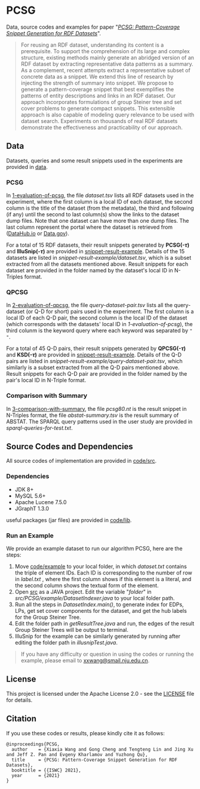 # PCSG

Data, source codes and examples for paper "*[PCSG: Pattern-Coverage Snippet Generation for RDF Datasets]()*". 

> For reusing an RDF dataset, understanding its content is a prerequisite. To support the comprehension of its large and complex structure, existing methods mainly generate an abridged version of an RDF dataset by extracting representative data patterns as a summary. As a complement, recent attempts extract a representative subset of concrete data as a snippet. We extend this line of research by injecting the strength of summary into snippet. We propose to generate a pattern-coverage snippet that best exemplifies the patterns of entity descriptions and links in an RDF dataset. Our approach incorporates formulations of group Steiner tree and set cover problems to generate compact snippets. This extensible approach is also capable of modeling query relevance to be used with dataset search. Experiments on thousands of real RDF datasets demonstrate the effectiveness and practicability of our approach. 

## Data

Datasets, queries and some result snippets used in the experiments are provided in [data](https://github.com/nju-websoft/PCSG/tree/main/data).

### PCSG

In [1-evaluation-of-pcsg](https://github.com/nju-websoft/PCSG/tree/main/data/1-evaluation-of-pcsg), the file *dataset.tsv* lists all RDF datasets used in the experiment, where the first column is a local ID of each dataset, the second column is the title of the dataset (from the metadata), the third and following (if any) until the second to last column(s) show the links to the dataset dump files. Note that one dataset can have more than one dump files. The last column represent the portal where the dataset is retrieved from ([DataHub.io](https://old.datahub.io/) or [Data.gov](https://www.data.gov/)). 

For a total of 15 RDF datasets, their result snippets generated by **PCSG(-$\tau$)** and **IlluSnip(-$\tau$)** are provided in [snippet-result-example](https://github.com/nju-websoft/PCSG/tree/main/data/1-evaluation-of-pcsg/snippet-result-example). Details of the 15 datasets are listed in *snippet-result-example/dataset.tsv*, which is a subset extracted from all the datasets mentioned above. Result snippets for each dataset are provided in the folder named by the dataset's local ID in N-Triples format. 

### QPCSG

In [2-evaluation-of-qpcsg](https://github.com/nju-websoft/PCSG/tree/main/data/2-evaluation-of-qpcsg), the file *query-dataset-pair.tsv* lists all the query-dataset (or Q-D for short) pairs used in the experiment. The first column is a local ID of each Q-D pair, the second column is the local ID of the dataset (which corresponds with the datasets' local ID in *1-evaluation-of-pcsg*), the third colunm is the keyword query where each keyword was separated by ``" "``. 

For a total of 45 Q-D pairs, their result snippets generated by **QPCSG(-$\tau$)** and **KSD(-$\tau$)** are provided in [snippet-result-example](https://github.com/nju-websoft/PCSG/tree/main/data/2-evaluation-of-qpcsg/snippet-result-example). Details of the Q-D pairs are listed in *snippet-result-example/query-dataset-pair.tsv*, which similarly is a subset extracted from all the Q-D pairs mentioned above. Result snippets for each Q-D pair are provided in the folder named by the pair's local ID in N-Triple format. 

### Comparison with Summary

In [3-comparison-with-summary](https://github.com/nju-websoft/PCSG/tree/main/data/3-comparison-with-summary), the file *pcsg80.nt* is the result snippet in N-Triples format, the file *abstat-summary.tsv* is the result summary of ABSTAT. The SPARQL query patterns used in the user study are provided in *sparql-queries-for-test.txt*. 

## Source Codes and Dependencies

All source codes of implementation are provided in [code/src](https://github.com/nju-websoft/PCSG/tree/main/code/src). 

### Dependencies

- JDK 8+
- MySQL 5.6+
- Apache Lucene 7.5.0
- JGraphT 1.3.0

useful packages (jar files) are provided in [code/lib](https://github.com/nju-websoft/PCSG/tree/main/code/lib). 

### Run an Example

We provide an example dataset to run our algorithm PCSG, here are the steps: 

1. Move [code/example](https://github.com/nju-websoft/PCSG/tree/main/code/example) to your local folder, in which *dataset.txt* contains the triple of element IDs. Each ID is corresponding to the number of row in *label.txt* , where the first column shows if this element is a literal, and the second column shows the textual form of the element. 
2. Open [src](https://github.com/nju-websoft/PCSG/tree/main/code/src) as a JAVA project. Edit the variable "*folder*" in *src/PCSG/example/DatasetIndexer.java* to your local folder path. 
3. Run all the steps in *DatasetIndex.main()*, to generate index for EDPs, LPs, get set cover components for the dataset, and get the hub labels for the Group Steiner Tree. 
4. Edit the folder path in *getResultTree.java* and run, the edges of the result Group Steiner Trees will be output to terminal. 
5. IlluSnip for the example can be similarly generated by running after editing the folder path in *illusnipTest.java*.  

> If you have any difficulty or question in using the codes or running the example, please email to [xxwang@smail.nju.edu.cn](mailto:xxwang@smail.nju.edu.cn). 

## License

 This project is licensed under the Apache License 2.0 - see the [LICENSE](https://github.com/nju-websoft/PCSG/blob/main/LICENSE) file for details. 

## Citation

If you use these codes or results, please kindly cite it as follows:

```
@inproceedings{PCSG,
  author    = {Xiaxia Wang and Gong Cheng and Tengteng Lin and Jing Xu and Jeff Z. Pan and Evgeny Kharlamov and Yuzhong Qu},
  title     = {PCSG: Pattern-Coverage Snippet Generation for RDF Datasets},
  booktitle = {{ISWC} 2021},
  year      = {2021}
}
```